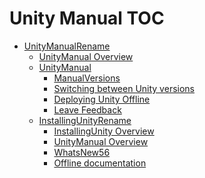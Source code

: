 Unity Manual TOC
================

 - [UnityManualRename]()
	 - [UnityManual Overview](UnityManual_1.md)
	 - [UnityManual]()
		 - [ManualVersions](ManualVersions.md)
		 - [Switching between Unity versions](SwitchingDocumentationVersions.md)
		 - [Deploying Unity Offline](DeployingUnityOffline.md)
		 - [Leave Feedback](LeaveFeedback.md)
	 - [InstallingUnityRename]()
		 - [InstallingUnity Overview](InstallingUnity.md)
		 - [UnityManual Overview](UnityManual.md)
		 - [WhatsNew56](WhatsNew56.md)
		 - [Offline documentation](OfflineDocumentation.md)

